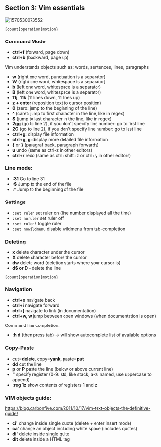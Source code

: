 ## Section 3: Vim essentials

![1570530073552](../../.images/1570530073552.png)

`[count]operation{motion}`

### Command Mode

* **ctrl+f** (forward, page down)
* **ctrl+b** (backward, page up)

Vim understands objects such as: words, sentences, lines, paragraphs

* **w** (right one word, punctuation is a separator)
* **W** (right one word, whitespace is a separator)
* **b** (left one word, whitespace is a separator)
* **B** (left one word, whitespace is a separator)
* **11j**, **11k** (11 lines down, 11 lines up)
* **z + enter** (reposition text to cursor position)
* **0** (zero: jump to the beginning of the line)
* **^** (caret: jump to first character in the line, like in regex)
* **$** (jump to last character in the line, like in regex)
* **2gg** (go to line 2), if you don't specify line number: go to first line
* **2G** (go to line 2), if you don't specify line number: go to last line
* **ctrl+g**: display file information
* **ctrl+g, g**: display more detailed file information
* **{** or **}** (paragraf back, paragraph forwards)
* **u** undo (same as ctrl-z in other editors)
* **ctrl+r** redo (same as ctrl+shift+z or ctrl+y in other editors)

### Line mode:

* **:31** Go to line 31
* **:$** Jump to the end of the file
* **:^** Jump to the beginning of the file

### Settings

* `:set ruler` set ruler on (line number displayed all the time)
* `:set noruler` set ruler off
* `:set ruler!` toggle ruler
* `:set nowildmenu` disable wildmenu from tab-completion

### Deleting

* **x** delete character under the cursor
* **X** delete character before the cursor
* **dw** delete word (deletion starts where your cursor is)
* **d$ or D** - delete the line

`[count]operation{motion}`

### Navigation

* **ctrl+o** navigate back
* **ctrl+i** navigate forward
* **ctrl+]** navigate to link (in documentation)
* **ctrl+w, w** jump between open windows (when documentation is open)

Command line completion:

* **:h d** (then press tab) -> will show autocomplete list of available options

### Copy-Paste

* cut=**delete**, copy=**yank**, paste=**put**
* **dd** cut the line
* **p** or **P** paste the line (below or above current line)
* **"** specify register (0-9: std, like stack, a-z: named, use uppercase to append)
* **:reg 1z** show contents of registers 1 and z



### VIM objects guide:

https://blog.carbonfive.com/2011/10/17/vim-text-objects-the-definitive-guide/

* **ci'** change inside single quote (delete + enter insert mode)
* **ca'** change an object including white space (includes quotes)
* **di'** delete inside single quite
* **dit** delete inside a HTML tag